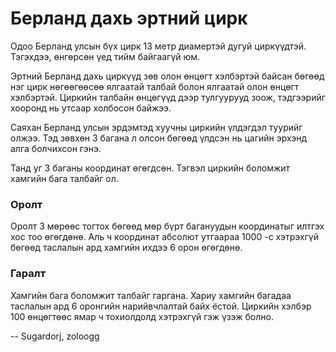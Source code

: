 Берланд дахь эртний цирк
========================
Одоо Берланд улсын бүх цирк 13 метр диамертэй дугуй циркүүдтэй. Тэгэхдээ,
өнгөрсөн үед тийм байгаагүй юм.

Эртний Берланд дахь циркүүд зөв олон өнцөгт хэлбэртэй байсан бөгөөд нэг цирк
нөгөөгөөсөө ялгаатай талбай болон ялгаатай олон өнцөгт хэлбэртэй. Циркийн
талбайн өнцөгүүд дээр тулгуурууд зоож, тэдгээрийг хооронд нь утсаар холбосон
байжээ.

Саяхан Берланд улсын эрдэмтэд хуучны циркийн үлдэгдэл туурийг олжээ. Тэд зөвхөн
3 багана л олсон бөгөөд үлдсэн нь цагийн эрхэнд алга болчихсон гэнэ.

Танд уг 3 баганы координат өгөгдсөн. Тэгвэл циркийн боломжит хамгийн бага
талбайг ол.

### Оролт
Оролт 3 мөрөөс тогтох бөгөөд мөр бүрт багануудын координатыг илтгэх хос тоо
өгөгдөнө. Аль ч координат абсолют утгаараа $1000$ -с хэтрэхгүй бөгөөд таслалын
ард хамгийн ихдээ 6 орон өгөгдөнө.


### Гаралт
Хамгийн бага боломжит талбайг гаргана. Хариу хамгийн багадаа таслалын ард 6
оронгийн нарийвчлалтай байх ёстой. Циркийн хэлбэр $100$ өнцөгтөөс ямар ч
тохиолдолд хэтрэхгүй гэж үзэж болно.

-- Sugardorj, zoloogg
